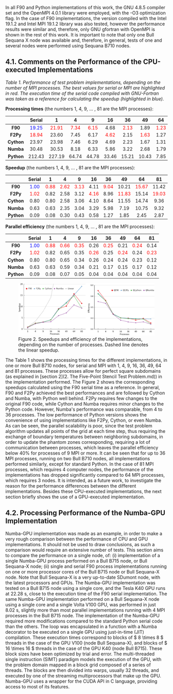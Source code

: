 In all F90 and Python implementations of this work, the GNU 4.8.5 compiler set and the OpenMPI 4.0.1 library were employed, with the -O3 optimization flag. In the case of F90 implementations, the version compiled with the Intel 19.1.2 and Intel MPI 19.1.2 library was also tested, however the performance results were similar and, therefore, only GNU gfortran with OpenMPI is shown in the rest of this work. It is important to note that only one Bull Sequana X node was available and, therefore, in general, tests of one and several nodes were performed using Sequana B710 nodes.

## 4.1. Comments on the Performance of the CPU-executed Implementations

*Table 1. Performance of test problem implementations, depending on the number of MPI processes. The best values for serial or MPI are highlighted in red. The execution time of the serial code compiled with GNU-Fortran was taken as a reference for calculating the speedup (highlighted in blue).*

**Processing times** (the numbers 1, 4, 9, ... , 81 are the MPI processes):  

|            | Serial                           | 1                               | 4                              | 9                              | 16                             | 36                             | 49                             | 64                             | 81                             |
|:----------:|:--------------------------------:|:-------------------------------:|:------------------------------:|:------------------------------:|:------------------------------:|:------------------------------:|:------------------------------:|:------------------------------:|:------------------------------:|
| **F90**    | <font color="blue">19.25 </font> | <font color="red">21.91 </font> | <font color="red">7.34 </font> | <font color="red">6.15 </font> | 4.68                           | <font color="red">2.13 </font> | 1.89                           | <font color="red">1.23 </font> | 1.69                           |
| **F2Py**   | <font color="red">18.94 </font>  | 23.60                           | 7.45                           | 6.17                           | <font color="red">4.62 </font> | 2.15                           | <font color="red">1.63 </font> | 1.27                           | <font color="red">1.01 </font> |
| **Cython** | 23.97                            | 23.98                           | 7.46                           | 6.29                           | 4.69                           | 2.23                           | 1.67                           | 1.31                           | 2.06                           |
| **Numba**  | 30.48                            | 30.53                           | 8.18                           | 6.33                           | 5.86                           | 3.22                           | 2.68                           | 1.79                           | 2.07                           |
| **Python** | 212.43                           | 227.19                          | 64.74                          | 44.78                          | 33.46                          | 15.21                          | 10.43                          | 7.85                           | 6.70                           |

**Speedup** (the numbers 1, 4, 9, ... , 81 are the MPI processes):

|            | Serial                         | 1                             | 4                             | 9                             | 16                            | 36                            | 49                             | 64                             | 81                             |
|:----------:|:------------------------------:|:-----------------------------:|:-----------------------------:|:-----------------------------:|:-----------------------------:|:-----------------------------:|:------------------------------:|:------------------------------:|:------------------------------:|
| **F90**    | <font color="blue">1.00</font> | <font color="red">0.88</font> | <font color="red">2.62</font> | <font color="red">3.13</font> | 4.11                          | <font color="red">9.04</font> | 10.21                          | <font color="red">15.67</font> | 11.42                          |
| **F2Py**   | <font color="red">1.02</font>  | 0.82                          | 2.58                          | 3.12                          | <font color="red">4.16</font> | 8.96                          | <font color="red">11.83</font> | 15.14                          | <font color="red">19.03</font> |
| **Cython** | 0.80                           | 0.80                          | 2.58                          | 3.06                          | 4.10                          | 8.64                          | 11.55                          | 14.74                          | 9.36                           |
| **Numba**  | 0.63                           | 0.63                          | 2.35                          | 3.04                          | 3.29                          | 5.98                          | 7.19                           | 10.75                          | 9.32                           |
| **Python** | 0.09                           | 0.08                          | 0.30                          | 0.43                          | 0.58                          | 1.27                          | 1.85                           | 2.45                           | 2.87                           |

**Parallel efficiency** (the numbers 1, 4, 9, ... , 81 are the MPI processes):

|            | Serial                         | 1                             | 4                             | 9                             | 16                            | 36                            | 49                            | 64                            | 81                            |
|:----------:|:------------------------------:|:-----------------------------:|:-----------------------------:|:-----------------------------:|:-----------------------------:|:-----------------------------:|:-----------------------------:|:-----------------------------:|:-----------------------------:|
| **F90**    | <font color="blue">1.00</font> | <font color="red">0.88</font> | <font color="red">0.66</font> | <font color="red">0.35</font> | 0.26                          | <font color="red">0.25</font> | 0.21                          | <font color="red">0.24</font> | 0.14                          |
| **F2Py**   | <font color="red">1.02</font>  | 0.82                          | 0.65                          | 0.35                          | <font color="red">0.26</font> | 0.25                          | <font color="red">0.24</font> | 0.24                          | <font color="red">0.23</font> |
| **Cython** | 0.80                           | 0.80                          | 0.65                          | 0.34                          | 0.26                          | 0.24                          | 0.24                          | 0.23                          | 0.12                          |
| **Numba**  | 0.63                           | 0.63                          | 0.59                          | 0.34                          | 0.21                          | 0.17                          | 0.15                          | 0.17                          | 0.12                          |
| **Python** | 0.09                           | 0.08                          | 0.07                          | 0.05                          | 0.04                          | 0.04                          | 0.04                          | 0.04                          | 0.04                          |

<figure>
<img src=img/effispee2.png>
<figcaption>Figure 2. Speedups and efficiency of the implementations, depending on the number of processes. Dashed line denotes the linear speedup.</figcaption>
</figure>

The Table 1 shows the processing times for the different implementations, in one or more Bull B710 nodes, for serial and MPI with 1, 4, 9, 16, 36, 49, 64 and 81 processes. 
These processes allow for perfect square subdomains (as explained in [section 2](2. The Five-Point Stencil Test Problem.md)) in the implementation performed.
The Figure 2 shows the corresponding speedups calculated using the F90 serial time as a reference. In general, F90 and F2Py achieved the best performances and are followed by Cython and Numba, with Python well behind. F2Py requires few changes to the original F90 code, while Cython and Numba requires minor changes to the Python code. However, Numba's performance was comparable, from 4 to 36 processes. The low performance of Python versions shows the convenience of using implementations like F2Py, Cython, or even Numba. As can be seen, the parallel scalability is poor, since the test problem algorithm updates all points of the grid at each time step, thus requiring the exchange of boundary temperatures between neighboring subdomains, in order to update the phantom zones corresponding, requiring a lot of communication between processes, which leaves the parallel efficiency below 40% for processes of 9 MPI or more. It can be seen that for up to 36 MPI processes, running on two Bull B710 nodes, all implementations performed similarly, except for standard Python. In the case of 81 MPI processes, which requires 4 computer nodes, the performance of the implementations has dropped significantly compared to 64 MPI processes, which requires 3 nodes. It is intended, as a future work, to investigate the reason for the performance differences between the different implementations. Besides these CPU-executed implementations, the next section briefly shows the use of a GPU-executed implementation.

## 4.2. Processing Performance of the Numba-GPU Implementation

Numba-GPU implementation was made as an example, in order to make a very rough comparison between the performance of CPU and GPU implementations. It should not be used to draw conclusions, as such a comparison would require an extensive number of tests. This section aims to compare the performance on a single node, of: (i) implementation of a single Numba-GPU process performed on a Bull B715 node, or Bull Sequana-X node; (ii) single and serial F90 process implementations running on one or more processor cores of the Bull B715 node or Bull Sequana-X node. Note that Bull Sequana-X is a very up-to-date SDumont node, with the latest processors and GPUs. The Numba-GPU implementation was tested on a Bull B715 node using a single core, and the Tesla K40 GPU runs at 22.28&nbsp;s, close to the execution time of the F90 serial implementation. The same Numba-GPU implementation performed on a Bull Sequana-X node using a single core and a single Volta V100 GPU, was performed in just 8.02&nbsp;s, slightly more than most parallel implementations running with 4 MPI processes in the Bull B715 node. The implementation of the Numba-GPU required more modifications compared to the standard Python serial code than the others.
The loop was encapsulated in a function with a Numba decorator to be executed on a single GPU using just-in-time (JIT) compilation. These execution times correspond to blocks of $ 8 \times 8 $ threads in the case of the GPU V100 (node Bull Sequana-X), and blocks of $ 16 \times 16 $ threads in the case of the GPU K40 (node Bull B715). These block sizes have been optimized by trial and error. The multi-threaded single instruction (SIMT) paradigm models the execution of the GPU, with the problem domain mapped in a block grid composed of a series of threads. The blocks are then divided into warps, usually 32 threads, and executed by one of the streaming multiprocessors that make up the GPU. Numba-GPU uses a wrapper for the CUDA API in C language, providing access to most of its features.
